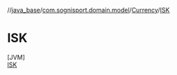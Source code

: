 //[java_base](../../../../index.md)/[com.sognisport.domain.model](../../index.md)/[Currency](../index.md)/[ISK](index.md)

# ISK

[JVM]\
[ISK](index.md)
